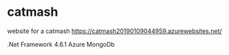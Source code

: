 # catmash
website for a catmash https://catmash20190109044959.azurewebsites.net/

.Net Framework 4.6.1
Azure
MongoDb
